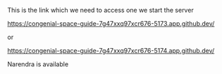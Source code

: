 This is the link which we need to access one we start the server

https://congenial-space-guide-7g47xxq97xcr676-5173.app.github.dev/

or

https://congenial-space-guide-7g47xxq97xcr676-5174.app.github.dev/

Narendra is available